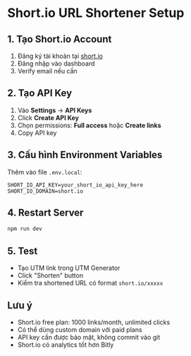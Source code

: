 # Short.io URL Shortener Setup

## 1. Tạo Short.io Account
1. Đăng ký tài khoản tại [short.io](https://short.io)
2. Đăng nhập vào dashboard
3. Verify email nếu cần

## 2. Tạo API Key
1. Vào **Settings** → **API Keys**
2. Click **Create API Key**
3. Chọn permissions: **Full access** hoặc **Create links**
4. Copy API key

## 3. Cấu hình Environment Variables
Thêm vào file `.env.local`:
```
SHORT_IO_API_KEY=your_short_io_api_key_here
SHORT_IO_DOMAIN=short.io
```

## 4. Restart Server
```bash
npm run dev
```

## 5. Test
- Tạo UTM link trong UTM Generator
- Click "Shorten" button
- Kiểm tra shortened URL có format `short.io/xxxxx`

## Lưu ý
- Short.io free plan: 1000 links/month, unlimited clicks
- Có thể dùng custom domain với paid plans
- API key cần được bảo mật, không commit vào git
- Short.io có analytics tốt hơn Bitly
